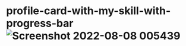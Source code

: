 # profile-card-with-my-skill-with-progress-bar![Screenshot 2022-08-08 005439](https://user-images.githubusercontent.com/97597920/183307673-feb21a4b-bca8-4f47-abcf-c228fcb0ccb9.jpg)
